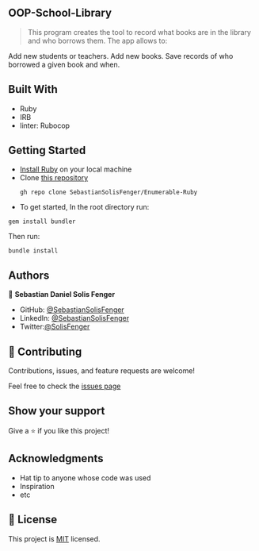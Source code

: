 ## OOP-School-Library

> This program creates the tool to record what books are in the library and who borrows them. The app allows to:

Add new students or teachers. Add new books. Save records of who borrowed a given book and when.

## Built With

- Ruby
- IRB
- linter: Rubocop

## Getting Started

- [Install Ruby](https://www.ruby-lang.org/en/documentation/installation/) on your local machine
- Clone [this repository](https://github.com/SebastianSolisFenger/OOP-School-Library.git)
  ```
  gh repo clone SebastianSolisFenger/Enumerable-Ruby
  ```
- To get started, In the root directory run:

```
gem install bundler
```

Then run:

```
bundle install
```

<!-- Open terminal and run ruby app in the command Line: -->


## Authors

👤 **Sebastian Daniel Solis Fenger**

- GitHub: [@SebastianSolisFenger](https://github.com/SebastianSolisFenger)
- LinkedIn: [@SebastianSolisFenger](https://www.linkedin.com/in/sebastiansolisfenger/)
- Twitter:[@SolisFenger](https://twitter.com/SolisFenger)

## 🤝 Contributing

Contributions, issues, and feature requests are welcome!

Feel free to check the [issues page](https://github.com/SebastianSolisFenger/OOP-School-Library/issues)

## Show your support

Give a ⭐️ if you like this project!

## Acknowledgments

- Hat tip to anyone whose code was used
- Inspiration
- etc

## 📝 License

This project is [MIT](./MIT.md) licensed.
